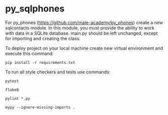 # py_sqlphones

For py_phones (https://github.com/mate-academy/py_phones) create a new sqlcontacts module.
In this module, you must provide the ability to work with data in a SQLite database.
main.py should be left unchanged, except for importing and creating the class.   


To deploy project on your local machine create new virtual environment and execute this command:

`pip install -r requirements.txt`

To run all style checkers and tests use commands:

`pytest `

`flake8 `

`pylint *.py `

`mypy --ignore-missing-imports .`
